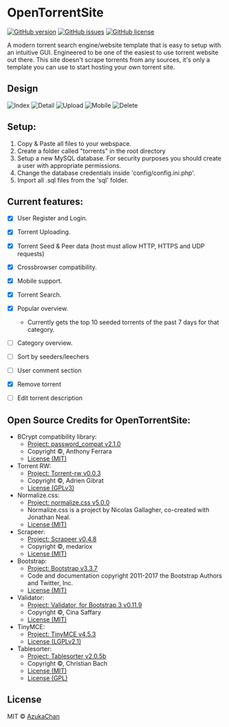 # OpenTorrentSite 
[![GitHub version](https://img.shields.io/badge/version-0.2.0-brightgreen.svg)]()
[![GitHub issues](https://img.shields.io/github/issues/AzukaChan/OpenTorrentSite.svg)](https://github.com/AzukaChan/OpenTorrentSite/issues)
[![GitHub license](https://img.shields.io/badge/license-MIT-blue.svg)](https://raw.githubusercontent.com/AzukaChan/OpenTorrentSite/master/LICENSE)

A modern torrent search engine/website template that is easy to setup with an intuitive GUI. Engineered to be one of the easiest to use torrent website out there. This site doesn't scrape torrents from any sources, it's only a template you can use to start hosting your own torrent site.

## Design
![Index](http://i.imgur.com/bP7n07l.png)
![Detail](http://i.imgur.com/jly4Mch.png)
![Upload](http://i.imgur.com/YDtYYTt.png)
![Mobile](http://i.imgur.com/0ZBW6JR.png)
![Delete](http://i.imgur.com/hBL4GO5g.png)

## Setup:
1. Copy & Paste all files to your webspace.
2. Create a folder called "torrents" in the root directory
3. Setup a new MySQL database. For security purposes you should create a user with appropriate permissions.
4. Change the database credentials inside 'config/config.ini.php'.
5. Import all .sql files from the 'sql' folder.

## Current features:
- [x] User Register and Login.
- [x] Torrent Uploading.
- [X] Torrent Seed & Peer data (host must allow HTTP, HTTPS and UDP requests)
- [x] Crossbrowser compatibility.
- [x] Mobile support.
- [x] Torrent Search.
- [x] Popular overview.
	- Currently gets the top 10 seeded torrents of the past 7 days for that category.
- [ ] Category overview.
- [ ] Sort by seeders/leechers
- [ ] User comment section
- [X] Remove torrent
- [ ] Edit torrent description


## Open Source Credits for OpenTorrentSite:
* BCrypt compatibility library:
  -  [Project: password_compat v2.1.0](https://github.com/ircmaxell/password_compat)
  -  Copyright ©, Anthony Ferrara
  -  [License (MIT)](http://www.opensource.org/licenses/mit-license.html)
* Torrent RW:
  -  [Project: Torrent-rw v0.0.3](https://github.com/adriengibrat/torrent-rw)
  -  Copyright ©, Adrien Gibrat
  -  [License (GPLv3)](http://www.gnu.org/licenses/gpl.html)
* Normalize.css:
  -  [Project: normalize.css v5.0.0](https://github.com/necolas/normalize.css)
  -  Normalize.css is a project by Nicolas Gallagher, co-created with Jonathan Neal.
  -  [License (MIT)](https://github.com/necolas/normalize.css/blob/master/LICENSE.md)
* Scrapeer:
  -  [Project: Scrapeer v0.4.8](https://github.com/medariox/Scrapeer)
  -  Copyright ©, medariox
  -  [License (MIT)](http://www.opensource.org/licenses/MIT)
* Bootstrap:
  -  [Project: Bootstrap v3.3.7](http://getbootstrap.com)
  -  Code and documentation copyright 2011-2017 the Bootstrap Authors and Twitter, Inc.
  -  [License (MIT)](https://github.com/twbs/bootstrap/blob/master/LICENSE)
* Validator:
  -  [Project: Validator, for Bootstrap 3 v0.11.9](https://github.com/1000hz/bootstrap-validator)
  -  Copyright ©, Cina Saffary
  -  [License (MIT)](https://github.com/1000hz/bootstrap-validator/blob/master/LICENSE)
* TinyMCE:
  -  [Project: TinyMCE v4.5.3](https://github.com/tinymce/tinymce)
  -  [License (LGPLv2.1)](https://github.com/tinymce/tinymce/blob/master/LICENSE.TXT)
* Tablesorter:
  -  [Project: Tablesorter v2.0.5b](https://github.com/christianbach/tablesorter)
  -  Copyright ©, Christian Bach
  -  [License (MIT)](http://www.opensource.org/licenses/mit-license.php)
  -  [License (GPL)](http://www.gnu.org/licenses/gpl.html)

## License
MIT © [AzukaChan](https://github.com/AzukaChan)
